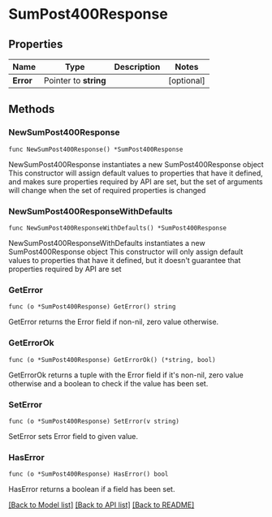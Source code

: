 # SumPost400Response

## Properties

Name | Type | Description | Notes
------------ | ------------- | ------------- | -------------
**Error** | Pointer to **string** |  | [optional] 

## Methods

### NewSumPost400Response

`func NewSumPost400Response() *SumPost400Response`

NewSumPost400Response instantiates a new SumPost400Response object
This constructor will assign default values to properties that have it defined,
and makes sure properties required by API are set, but the set of arguments
will change when the set of required properties is changed

### NewSumPost400ResponseWithDefaults

`func NewSumPost400ResponseWithDefaults() *SumPost400Response`

NewSumPost400ResponseWithDefaults instantiates a new SumPost400Response object
This constructor will only assign default values to properties that have it defined,
but it doesn't guarantee that properties required by API are set

### GetError

`func (o *SumPost400Response) GetError() string`

GetError returns the Error field if non-nil, zero value otherwise.

### GetErrorOk

`func (o *SumPost400Response) GetErrorOk() (*string, bool)`

GetErrorOk returns a tuple with the Error field if it's non-nil, zero value otherwise
and a boolean to check if the value has been set.

### SetError

`func (o *SumPost400Response) SetError(v string)`

SetError sets Error field to given value.

### HasError

`func (o *SumPost400Response) HasError() bool`

HasError returns a boolean if a field has been set.


[[Back to Model list]](../README.md#documentation-for-models) [[Back to API list]](../README.md#documentation-for-api-endpoints) [[Back to README]](../README.md)


